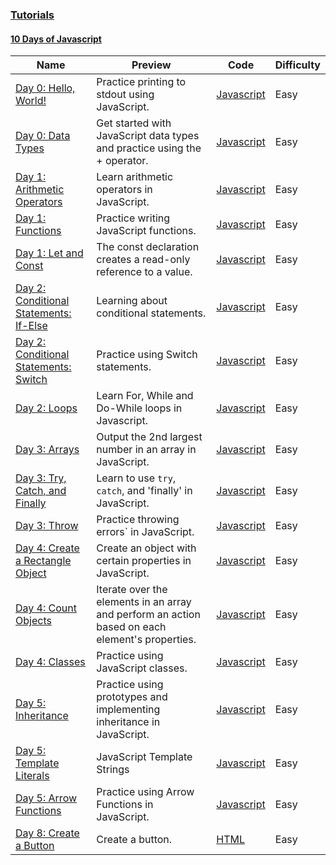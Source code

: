 
### [Tutorials](https://www.hackerrank.com/domains/tutorials)



#### [10 Days of Javascript](https://www.hackerrank.com/domains/tutorials/10-days-of-javascript)

Name | Preview | Code | Difficulty
---- | ------- | ---- | ----------
[Day 0: Hello, World!](https://www.hackerrank.com/challenges/js10-hello-world)|Practice printing to stdout using JavaScript.|[Javascript](js10-hello-world.js)|Easy
[Day 0: Data Types](https://www.hackerrank.com/challenges/js10-data-types)|Get started with JavaScript data types and practice using the + operator.|[Javascript](js10-data-types.js)|Easy
[Day 1: Arithmetic Operators](https://www.hackerrank.com/challenges/js10-arithmetic-operators)|Learn arithmetic operators in JavaScript.|[Javascript](js10-arithmetic-operators.js)|Easy
[Day 1: Functions](https://www.hackerrank.com/challenges/js10-function)|Practice writing JavaScript functions.|[Javascript](js10-function.js)|Easy
[Day 1: Let and Const](https://www.hackerrank.com/challenges/js10-let-and-const)|The const declaration creates a read-only reference to a value.|[Javascript](js10-let-and-const.js)|Easy
[Day 2: Conditional Statements: If-Else](https://www.hackerrank.com/challenges/js10-if-else)|Learning about conditional statements.|[Javascript](js10-if-else.js)|Easy
[Day 2: Conditional Statements: Switch](https://www.hackerrank.com/challenges/js10-switch)|Practice using Switch statements.|[Javascript](js10-switch.js)|Easy
[Day 2: Loops](https://www.hackerrank.com/challenges/js10-loops)|Learn For, While and Do-While loops in Javascript.|[Javascript](js10-loops.js)|Easy
[Day 3: Arrays](https://www.hackerrank.com/challenges/js10-arrays)|Output the 2nd largest number in an array in JavaScript.|[Javascript](js10-arrays.js)|Easy
[Day 3: Try, Catch, and Finally](https://www.hackerrank.com/challenges/js10-try-catch-and-finally)|Learn to use `try`, `catch`, and 'finally' in JavaScript.|[Javascript](js10-try-catch-and-finally.js)|Easy
[Day 3: Throw](https://www.hackerrank.com/challenges/js10-throw)|Practice throwing errors` in JavaScript.|[Javascript](js10-throw.js)|Easy
[Day 4: Create a Rectangle Object](https://www.hackerrank.com/challenges/js10-objects)|Create an object with certain properties in JavaScript.|[Javascript](js10-objects.js)|Easy
[Day 4: Count Objects](https://www.hackerrank.com/challenges/js10-count-objects)|Iterate over the elements in an array and perform an action based on each element's properties.|[Javascript](js10-count-objects.js)|Easy
[Day 4: Classes](https://www.hackerrank.com/challenges/js10-class)|Practice using JavaScript classes.|[Javascript](js10-class.js)|Easy
[Day 5: Inheritance](https://www.hackerrank.com/challenges/js10-inheritance)|Practice using prototypes and implementing inheritance in JavaScript.|[Javascript](js10-inheritance.js)|Easy
[Day 5: Template Literals](https://www.hackerrank.com/challenges/js10-template-literals)|JavaScript Template Strings|[Javascript](js10-template-literals.js)|Easy
[Day 5: Arrow Functions](https://www.hackerrank.com/challenges/js10-arrows)|Practice using Arrow Functions in JavaScript.|[Javascript](js10-arrows.js)|Easy
[Day 8: Create a Button](https://www.hackerrank.com/challenges/js10-create-a-button)|Create a button.|[HTML](js10-create-a-button.html)|Easy

